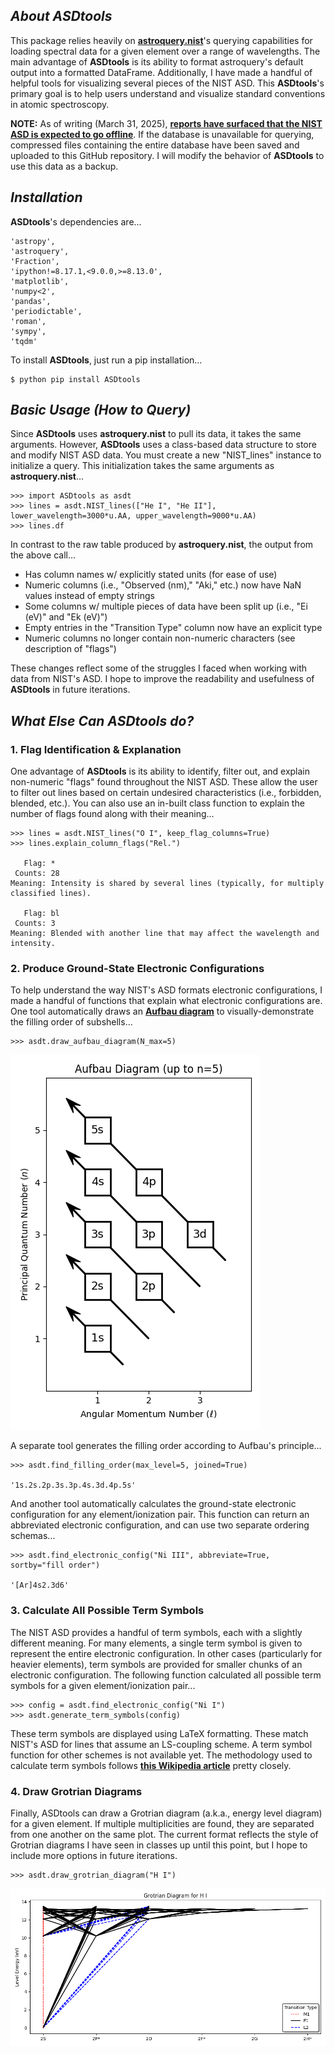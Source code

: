 ## ___About ASDtools___

This package relies heavily on __[astroquery.nist](https://astroquery.readthedocs.io/en/latest/nist/nist.html)__'s querying capabilities for loading spectral data for a given element over a range of wavelengths. The main advantage of __ASDtools__ is its ability to format astroquery's default output into a formatted DataFrame. Additionally, I have made a handful of helpful tools for visualizing several pieces of the NIST ASD. This __ASDtools__'s primary goal is to help users understand and visualize standard conventions in atomic spectroscopy.

__NOTE:__ As of writing (March 31, 2025), __[reports have surfaced that the NIST ASD is expected to go offline](https://www.wired.com/story/nist-doge-layoffs-atomic-spectroscopy/)__. If the database is unavailable for querying, compressed files containing the entire database have been saved and uploaded to this GitHub repository. I will modify the behavior of __ASDtools__ to use this data as a backup.

## ___Installation___
__ASDtools__'s dependencies are...

```
'astropy',
'astroquery',
'Fraction',
'ipython!=8.17.1,<9.0.0,>=8.13.0',
'matplotlib',
'numpy<2',
'pandas',
'periodictable',
'roman',
'sympy',
'tqdm'
```

To install __ASDtools__, just run a pip installation...

```
$ python pip install ASDtools
```

## ___Basic Usage (How to Query)___
Since __ASDtools__ uses __astroquery.nist__ to pull its data, it takes the same arguments. However, __ASDtools__ uses a class-based data structure to store and modify NIST ASD data. You must create a new "NIST_lines" instance to initialize a query. This initialization takes the same arguments as __astroquery.nist__...

```
>>> import ASDtools as asdt
>>> lines = asdt.NIST_lines(["He I", "He II"], lower_wavelength=3000*u.AA, upper_wavelength=9000*u.AA)
>>> lines.df
```

In contrast to the raw table produced by __astroquery.nist__, the output from the above call...

- Has column names w/ explicitly stated units (for ease of use)
- Numeric columns (i.e., "Observed (nm)," "Aki," etc.) now have NaN values instead of empty strings
- Some columns w/ multiple pieces of data have been split up (i.e., "Ei (eV)" and "Ek (eV)")
- Empty entries in the "Transition Type" column now have an explicit type
- Numeric columns no longer contain non-numeric characters (see description of "flags")

These changes reflect some of the struggles I faced when working with data from NIST's ASD. I hope to improve the readability and usefulness of __ASDtools__ in future iterations.

## ___What Else Can ASDtools do?___

### 1. Flag Identification & Explanation
One advantage of __ASDtools__ is its ability to identify, filter out, and explain non-numeric "flags" found throughout the NIST ASD. These allow the user to filter out lines based on certain undesired characteristics (i.e., forbidden, blended, etc.). You can also use an in-built class function to explain the number of flags found along with their meaning...
```text
>>> lines = asdt.NIST_lines("O I", keep_flag_columns=True)
>>> lines.explain_column_flags("Rel.")

   Flag: *
 Counts: 28
Meaning: Intensity is shared by several lines (typically, for multiply classified lines).

   Flag: bl
 Counts: 3
Meaning: Blended with another line that may affect the wavelength and intensity.
```

### 2. Produce Ground-State Electronic Configurations

To help understand the way NIST's ASD formats electronic configurations, I made a handful of functions that explain what electronic configurations are. One tool automatically draws an __[Aufbau diagram](https://chem.libretexts.org/Bookshelves/Introductory_Chemistry/Introductory\_Chemistry\_(CK-12)/05%3A\_Electrons\_in\_Atoms/5.15%3A\_Aufbau\_Principle)__ to visually-demonstrate the filling order of subshells...
```
>>> asdt.draw_aufbau_diagram(N_max=5)
```
![image info](./sample_images/aufbau_diagram_up_to_5.png)

A separate tool generates the filling order according to Aufbau's principle...
```
>>> asdt.find_filling_order(max_level=5, joined=True)

'1s.2s.2p.3s.3p.4s.3d.4p.5s'
```

And another tool automatically calculates the ground-state electronic configuration for any element/ionization pair. This function can return an abbreviated electronic configuration, and can use two separate ordering schemas...
```
>>> asdt.find_electronic_config("Ni III", abbreviate=True, sortby="fill order")

'[Ar]4s2.3d6'
```

### 3. Calculate All Possible Term Symbols

The NIST ASD provides a handful of term symbols, each with a slightly different meaning. For many elements, a single term symbol is given to represent the entire electronic configuration. In other cases (particularly for heavier elements), term symbols are provided for smaller chunks of an electronic configuration. The following function calculated all possible term symbols for a given element/ionization pair...
```
>>> config = asdt.find_electronic_config("Ni I")
>>> asdt.generate_term_symbols(config)
```
These term symbols are displayed using LaTeX formatting. These match NIST's ASD for lines that assume an LS-coupling scheme. A term symbol function for other schemes is not available yet. The methodology used to calculate term symbols follows **[this Wikipedia article](https://en.wikipedia.org/wiki/Term_symbol#Term_symbol_parity)** pretty closely.

### 4. Draw Grotrian Diagrams

Finally, ASDtools can draw a Grotrian diagram (a.k.a., energy level diagram) for a given element. If multiple multiplicities are found, they are separated from one another on the same plot. The current format reflects the style of Grotrian diagrams I have seen in classes up until this point, but I hope to include more options in future iterations.
```
>>> asdt.draw_grotrian_diagram("H I")
```
![image info](./sample_images/H_I_grotrian_diagram.png)
